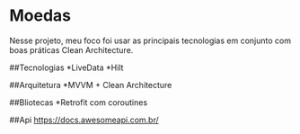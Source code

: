 # Moedas
Nesse projeto, meu foco foi usar as principais tecnologias em conjunto com boas práticas Clean Architecture.

##Tecnologias
*LiveData
*Hilt

##Arquitetura
*MVVM + Clean Architecture

##Bliotecas
*Retrofit com coroutines

##Api
https://docs.awesomeapi.com.br/
